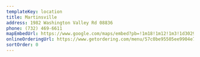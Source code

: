 ```yaml
---
templateKey: location
title: Martinsville
address: 1982 Washington Valley Rd 08836
phone: (732) 469-6611
mapEmbedUrl: https://www.google.com/maps/embed?pb=!1m18!1m12!1m3!1d3029.3648690425175!2d-74.56134238451766!3d40.599772779344306!2m3!1f0!2f0!3f0!3m2!1i1024!2i768!4f13.1!3m3!1m2!1s0x89c3be4d768e26f7%3A0xbcdea5b00ad8baea!2sPizza%20Brothers%20of%20Martinsville!5e0!3m2!1sen!2sus!4v1584243878920!5m2!1sen!2sus
onlineOrderingUrl: https://www.getordering.com/menu/57c0be95505ee9904e7b23d1
sortOrder: 0
---
```

